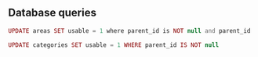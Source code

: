 ## Database queries

```php
UPDATE areas SET usable = 1 where parent_id is NOT null and parent_id != 1
```

```php
UPDATE categories SET usable = 1 WHERE parent_id IS NOT null
```
